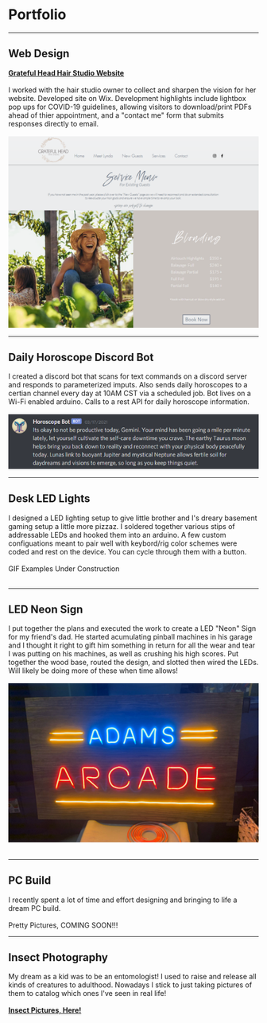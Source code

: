 # Portfolio

---
## Web Design

**[Grateful Head Hair Studio Website](https://www.gratefulheadstudio.com/)**
<br>
<br>
I worked with the hair studio owner to collect and sharpen the vision for her website. Developed site on Wix. Development highlights include lightbox pop ups for COVID-19 guidelines, allowing visitors to download/print PDFs ahead of thier appointment, and a "contact me" form that submits responses directly to email. 
<br>
<br>
<img src="images/GratefulHeadWebsiteSS_1.PNG?raw=true"/>
<br>

---
## Daily Horoscope Discord Bot
I created a discord bot that scans for text commands on a discord server and responds to parameterized imputs. Also sends daily horoscopes to a certian channel every day at 10AM CST via a scheduled job. Bot lives on a Wi-Fi enabled arduino. Calls to a rest API for daily horoscope information.  
<br>
<img src="images/ScopeBot_SS_1.PNG?raw=true"/>
<br>

---
## Desk LED Lights
I designed a LED lighting setup to give little brother and I's dreary basement gaming setup a little more pizzaz. I soldered together various stips of addressable LEDs and hooked them into an arduino. A few custom configuations meant to pair well with keybord/rig color schemes were coded and rest on the device. You can cycle through them with a button. 
<br>
<br>
GIF Examples Under Construction
<br>
<br>

---
## LED Neon Sign 
I put together the plans and executed the work to create a LED "Neon" Sign for my friend's dad. He started acumulating pinball machines in his garage and I thought it right to gift him something in return for all the wear and tear I was putting on his machines, as well as crushing his high scores. Put together the wood base, routed the design, and slotted then wired the LEDs. Will likely be doing more of these when time allows! 
<br>
<br>
<img src="images/Adams_Arcade_1.jpg?raw=true"/>
<br>
<br>

---
## PC Build

I recently spent a lot of time and effort designing and bringing to life a dream PC build.
<br>
<br>
Pretty Pictures, COMING SOON!!!
<br>

---
## Insect Photography

My dream as a kid was to be an entomologist! I used to raise and release all kinds of creatures to adulthood. Nowadays I stick to just taking pictures of them to catalog which ones I've seen in real life! 
<br>
<br>
**[Insect Pictures, Here!](https://slap-daddy.github.io/Projects/Insect_Photography.html)**
<br>
